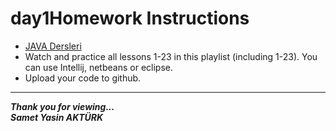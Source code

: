 # day1Homework Instructions

* <a href="https://www.youtube.com/watch?v=a8Fe2qbnYDM&list=PLqG356ExoxZUGwbqoJEKSMnaxVJe4Uvf8&index=2" src="link">JAVA Dersleri</a> 
* Watch and practice all lessons 1-23 in this playlist (including 1-23). You can use Intellij, netbeans or eclipse.
* Upload your code to github.

---
<b><em>Thank you for viewing... <br>
Samet Yasin AKTÜRK </em></b>
